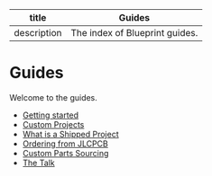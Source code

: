 | title | Guides |
| --- | --- |
| description | The index of Blueprint guides. |

# Guides

Welcome to the guides.

- [Getting started](/guides/getting-started)
- [Custom Projects](/)
- [What is a Shipped Project](/guides/shipping)
- [Ordering from JLCPCB](/guides/jlc-ordering)
- [Custom Parts Sourcing](/)
- [The Talk](/guides/the-talk)

